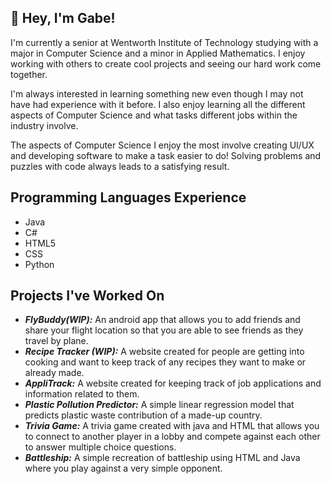 ## 👋 Hey, I'm Gabe!

<!--
**madeiragatwit/madeiragatwit** is a ✨ _special_ ✨ repository because its `README.md` (this file) appears on your GitHub profile.

Here are some ideas to get you started:

- 🔭 I’m currently working on ...
- 🌱 I’m currently learning ...
- 👯 I’m looking to collaborate on ...
- 🤔 I’m looking for help with ...
- 💬 Ask me about ...
- 📫 How to reach me: ...
- 😄 Pronouns: ...
- ⚡ Fun fact: ...
-->

I'm currently a senior at Wentworth Institute of Technology studying with a major in Computer Science and a minor in Applied Mathematics. I enjoy working with others to create cool projects and seeing our hard work come together.

I'm always interested in learning something new even though I may not have had experience with it before. I also enjoy learning all the different aspects of Computer Science and what tasks different jobs within the industry involve.

The aspects of Computer Science I enjoy the most involve creating UI/UX and developing software to make a task easier to do! Solving problems and puzzles with code always leads to a satisfying result.


## Programming Languages Experience
- Java
- C#
- HTML5
- CSS
- Python

## Projects I've Worked On
- ***FlyBuddy(WIP):*** An android app that allows you to add friends and share your flight location so that you are able to see friends as they travel by plane.
- ***Recipe Tracker (WIP):*** A website created for people are getting into cooking and want to keep track of any recipes they want to make or already made.
- ***AppliTrack:*** A website created for keeping track of job applications and information related to them.
- ***Plastic Pollution Predictor:*** A simple linear regression model that predicts plastic waste contribution of a made-up country.
- ***Trivia Game:*** A trivia game created with java and HTML that allows you to connect to another player in a lobby and compete against each other to answer multiple choice questions.
- ***Battleship:*** A simple recreation of battleship using HTML and Java where you play against a very simple opponent.
